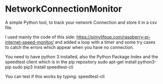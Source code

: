 # NetworkConnectionMonitor
A simple Python tool, to track your network Connection and store it in a csv file.
 
I used mainly the code of this side: https://pimylifeup.com/raspberry-pi-internet-speed-monitor/
and added a loop with a timer and some try cases to catch the errors which appear when you have no connection.

You need to have python 3 installed, also the Python Package Index and the speedtest client which is in the pip repository
sudo apt-get install python3-pip
sudo pip3 install speedtest-cli

You can test if this works by typing: speedtest-cli

